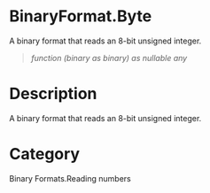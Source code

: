 ﻿# BinaryFormat.Byte
A binary format that reads an 8-bit unsigned integer.
> _function (binary as binary) as nullable any_
# Description 
A binary format that reads an 8-bit unsigned integer.
# Category 
Binary Formats.Reading numbers
